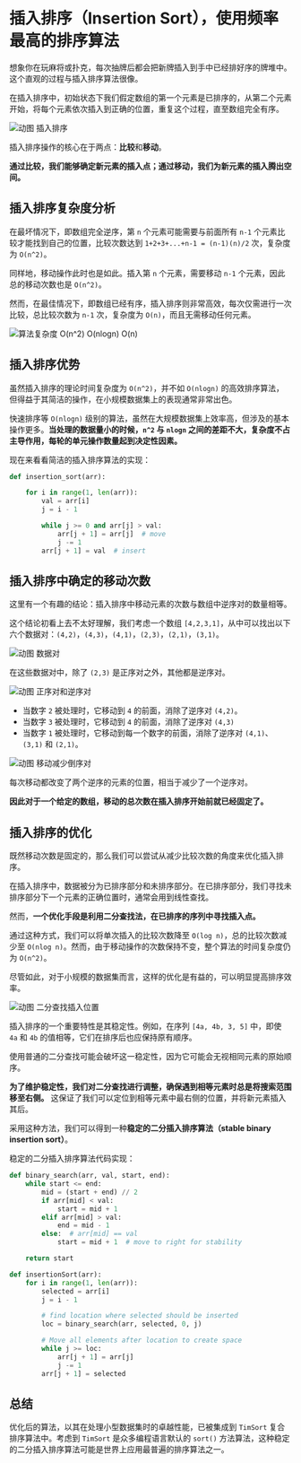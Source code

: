 # 插入排序（Insertion Sort），使用频率最高的排序算法

想象你在玩麻将或扑克，每次抽牌后都会把新牌插入到手中已经排好序的牌堆中。这个直观的过程与插入排序算法很像。

在插入排序中，初始状态下我们假定数组的第一个元素是已排序的，从第二个元素开始，将每个元素依次插入到正确的位置，重复这个过程，直至数组完全有序。

![动图 插入排序](/doc/illustrations/Insertionsort/insertionsort01.gif)

插入排序操作的核心在于两点：**比较**和**移动**。

**通过比较，我们能够确定新元素的插入点；通过移动，我们为新元素的插入腾出空间。**

## 插入排序复杂度分析

在最坏情况下，即数组完全逆序，第 `n` 个元素可能需要与前面所有 `n-1` 个元素比较才能找到自己的位置，比较次数达到 `1+2+3+...+n-1 = (n-1)(n)/2` 次，复杂度为 `O(n^2)`。

同样地，移动操作此时也是如此。插入第 `n` 个元素，需要移动 `n-1` 个元素，因此总的移动次数也是 `O(n^2)`。

然而，在最佳情况下，即数组已经有序，插入排序则非常高效，每次仅需进行一次比较，总比较次数为 `n-1` 次，复杂度为 `O(n)`，而且无需移动任何元素。

![算法复杂度 O(n^2) O(nlogn) O(n)](/doc/illustrations//Insertionsort/insertionsort09.png)

## 插入排序优势

虽然插入排序的理论时间复杂度为 `O(n^2)`，并不如 `O(nlogn)` 的高效排序算法，但得益于其简洁的操作，在小规模数据集上的表现通常非常出色。


快速排序等 `O(nlogn)` 级别的算法，虽然在大规模数据集上效率高，但涉及的基本操作更多。**当处理的数据量小的时候，`n^2` 与 `nlogn` 之间的差距不大，复杂度不占主导作用，每轮的单元操作数量起到决定性因素。**

现在来看看简洁的插入排序算法的实现：

```python
def insertion_sort(arr):

    for i in range(1, len(arr)):
        val = arr[i]
        j = i - 1

        while j >= 0 and arr[j] > val:
            arr[j + 1] = arr[j]  # move
            j -= 1
        arr[j + 1] = val  # insert
```

## 插入排序中确定的移动次数

这里有一个有趣的结论：插入排序中移动元素的次数与数组中逆序对的数量相等。

这个结论初看上去不太好理解，我们考虑一个数组 `[4,2,3,1]`，从中可以找出以下六个数据对：`(4,2)`，`(4,3)`，`(4,1)`，`(2,3)`，`(2,1)`，`(3,1)`。

![动图 数据对](/doc/illustrations//Insertionsort/insertionsort03.gif)

在这些数据对中，除了 `(2,3)` 是正序对之外，其他都是逆序对。

![动图 正序对和逆序对](/doc/illustrations//Insertionsort/insertionsort04.gif)

- 当数字 `2` 被处理时，它移动到 `4` 的前面，消除了逆序对 `(4,2)`。
- 当数字 `3` 被处理时，它移动到 `4` 的前面，消除了逆序对 `(4,3)`
- 当数字 `1` 被处理时，它移动到每一个数字的前面，消除了逆序对 `(4,1)`、`(3,1)` 和 `(2,1)`。

![动图 移动减少倒序对](/doc/illustrations//Insertionsort/insertionsort05.gif)

每次移动都改变了两个逆序的元素的位置，相当于减少了一个逆序对。

**因此对于一个给定的数组，移动的总次数在插入排序开始前就已经固定了。**

## 插入排序的优化

既然移动次数是固定的，那么我们可以尝试从减少比较次数的角度来优化插入排序。

在插入排序中，数据被分为已排序部分和未排序部分。在已排序部分，我们寻找未排序部分下一个元素的正确位置时，通常会用到线性查找。

然而，**一个优化手段是利用二分查找法，在已排序的序列中寻找插入点。**

通过这种方式，我们可以将单次插入的比较次数降至 `O(log n)`，总的比较次数减少至 `O(nlog n)`。然而，由于移动操作的次数保持不变，整个算法的时间复杂度仍为 `O(n^2)`。

尽管如此，对于小规模的数据集而言，这样的优化是有益的，可以明显提高排序效率。

![动图 二分查找插入位置](/doc/illustrations//Insertionsort/insertionsort06.gif)

插入排序的一个重要特性是其稳定性。例如，在序列 `[4a, 4b, 3, 5]` 中，即使 `4a` 和 `4b` 的值相等，它们在排序后也应保持原有顺序。

使用普通的二分查找可能会破坏这一稳定性，因为它可能会无视相同元素的原始顺序。

**为了维护稳定性，我们对二分查找进行调整，确保遇到相等元素时总是将搜索范围移至右侧。** 这保证了我们可以定位到相等元素中最右侧的位置，并将新元素插入其后。

采用这种方法，我们可以得到一种**稳定的二分插入排序算法（stable binary insertion sort）**。

稳定的二分插入排序算法代码实现：

```python
def binary_search(arr, val, start, end):
    while start <= end:
        mid = (start + end) // 2
        if arr[mid] < val:
            start = mid + 1
        elif arr[mid] > val:
            end = mid - 1
        else:  # arr[mid] == val
            start = mid + 1  # move to right for stability

    return start

def insertionSort(arr):
    for i in range(1, len(arr)):
        selected = arr[i]
        j = i - 1

        # find location where selected should be inserted
        loc = binary_search(arr, selected, 0, j)

        # Move all elements after location to create space
        while j >= loc:
            arr[j + 1] = arr[j]
            j -= 1
        arr[j + 1] = selected
```

## 总结

优化后的算法，以其在处理小型数据集时的卓越性能，已被集成到 `TimSort` 复合排序算法中。考虑到 `TimSort` 是众多编程语言默认的 `sort()` 方法算法，这种稳定的二分插入排序算法可能是世界上应用最普遍的排序算法之一。
